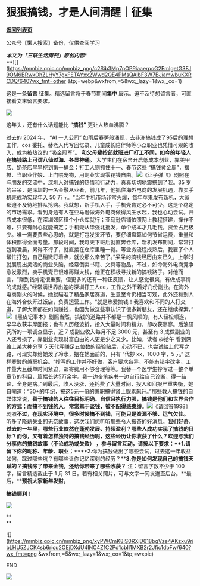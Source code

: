 # 狠狠搞钱，才是人间清醒｜征集

[**返回列表页**](/gzh/三联生活周刊)

公众号【懒人搜索】备份，仅供查阅学习

***本文为「三联生活周刊」原创内容****  
**![](https://mmbiz.qpic.cn/mmbiz_png/c2Sib3Mp7pOPRiaaerpoG2EmIgetG3FJ9OM6BRwkOhZLHyY7gxFETAYxx2Wwd2QE4PMsQAibF3W7BJiamwbuKXRCDQ/640?wx_fmt=other
&tp;=webp&wxfrom;=5&wx;_lazy=1&wx;_co=1)

这是一条**留言** 征集。精选留言将于春节期间**集中** 展示。迫不及待想留言者，可直接看文末留言要求。

![](https://mmbiz.qpic.cn/mmbiz_png/c2Sib3Mp7pOPRiaaerpoG2EmIgetG3FJ9OVlYNYF7K6ToWJibfrUdktDnicRqmB7M2UwibnLrv3w2ayp0JoEEibkelKg/640?wx_fmt=other&tp;=webp&wxfrom;=5&wx;_lazy=1&wx;_co=1)

这年头，还有什么话题能比 **“搞钱”** 更让人热血沸腾？

过去的 2024 年， “AI 一人公司” 如雨后春笋般涌现，去非洲搞钱成了95后的理想工作，cos
委托、替老人代写回忆录、儿童成长陪伴师等小众职业也凭借可观的收入，成为被热议的 “吸金冠军”。
**和父母辈按部就班进厂打工不同，如今的年轻人在搞钱路上可谓八仙过海、各显神通。**
大学生们在宿舍开启低成本创业，靠美甲店、奶茶店早早挖到第一桶金；打工人则抓住十一、春节这些
“搞钱黄金周”，摆摊、当职业伴娘、上门喂宠物，用副业实现零花钱自由。![](https://mmbiz.qpic.cn/sz_mmbiz_jpg/XnMeqb0xcz5DOcMWR7EBKZOXgV7EnYAhcR6DiamWzIAFic6Yvfia0juHKhGAhz1FJSsMBBzia90bv0jKEsLUpd9mxQ/640?wx_fmt=jpeg&from;=appmsg)《让子弹飞》剧照在与朋友的交流中，深圳人对搞钱的热情和行动力，真真切切地震撼到了我。35
岁的呆呆，是深圳的一名金融从业者，前几年，他抓住海外电商的发展机遇，靠卖手机壳成功实现年入 50 万
+。“当年手机市场非常火爆，每年苹果发布新机，大家都迫不及待地排队抢购。我就想，新手机入手，手机壳肯定必不可少，这是个稳定的市场需求。看到身边有人在亚马逊做海外电商做得风生水起，我也心动尝试。开店成本很低，在深圳郊区租个小仓库就行；亚马逊店铺依照网上教程搭建，操作不难，只要有耐心就能搞定；手机壳从华强北批发，单个成本才几毛钱，资金占用极少。唯一需要费些心思的，就是打包发货环节，要仔细盘算如何节省运费，重量和体积都得全面考量。那段时间，我每天下班后就直奔仓库，新机发布期间，常常打包到凌晨，累得不行了，就直接在仓库里睡一觉。等业务流程成熟后，我雇了个人帮忙打包，自己稍微盯着点，就没那么辛苦了。”呆呆的搞钱经历由来已久，上学时就展现出灵活的商业头脑，经常倒卖书籍、文具等物品。不过，如今海外电商竞争愈发激烈，卖手机壳已很难再赚大钱，他正在积极寻找新的搞钱路子。对他而言，“赚到钱肯定很重要，但更多的还有一种正反馈，让人感觉很爽，有做成事情的成就感。”经常满世界出差的深圳打工人ee，工作之外干着好几份副业。在海外电商刚火的时候，她就瞄准了精品家居赛道，生意至今仍相当可观，此外还和别人在海外合伙开过饭店，负责运营工作。“就是热爱搞钱！我喜欢和不同的人打交道，了解大家都在如何赚钱，也因为做这些事认识了很多新朋友，还在继续探索。”![](https://mmbiz.qpic.cn/sz_mmbiz_jpg/XnMeqb0xcz5DOcMWR7EBKZOXgV7EnYAh0NiaUiccFKz826KvNOYNootiaLa1NiatMFgmjoh6g7hw5eH1WQecp8pXkA/640?wx_fmt=jpeg&from;=appmsg)《黑皮记事本》剧照当然，搞钱的道路并不都是一帆风顺的，有人轻松顺遂，早早收获丰厚回报；也有人历经波折，投入大量时间和精力，却收获寥寥。后浪研究所的一项调查显示，近
7 成副业收入每月不足 3000 元，甚至有 3 成做副业的人还亏损了，靠副业实现财富自由的人更是少之又少。比如，读者 @拾午 看到网络上某大神分享 5
天代写赚足五位数的经验贴后，心动不已，也尝试踏上代写之路，可现实却给她泼了冷水，摆在她面前的，只有 “代抄 xx，1000 字，5 元”
这样寒酸的兼职机会。“抄写的工作并不好做，客户要求各异，不能有错字改字，工作量大且截单时间紧迫，邮寄费用不够合理等等。我替一个医学生抄写过一整个单章节的科目，篇幅长达5万余字。我一边奋笔疾书一边自行给自己诊断，得一结论，全身是病。”到最后，收入没涨，还耗费了大量时间，投入和回报严重失衡，她自嘲道：“30+的年纪，被这5元一份的兼职搞得肾上腺素飙升。”那些教人搞钱的自媒体常说，**善于搞钱的人往往目标明确、自信且执行力强，搞钱是他们和世界合作的方式；而搞不到钱的人，常常羞于谈钱，被不配得感束缚。**![](https://mmbiz.qpic.cn/sz_mmbiz_jpg/XnMeqb0xcz5DOcMWR7EBKZOXgV7EnYAhEib2juQo5abeVrAXqfNONwqTtTJ7kJdPiapVShiciaY4KGJDDN3iadXZyMw/640?wx_fmt=jpeg&from;=appmsg)《请回答1998》剧照**不过，在现实环境中，很多时候搞不到钱，可能只是资源不够、运气欠佳。**
听多了降薪失业的无奈故事，这次我们想听听那些令人振奋的好消息。**我们好奇，过去的一年里，哪些行业依然在蓬勃发展、持续盈利？哪些人成功实现了搞钱的目标？而你，又有着怎样独特的搞钱经历呢，这些经历让你收获了什么？****欢迎与我们分享你的搞钱故事（不论成功或失败）**
，参与留言互动，请按以下要求：**1.请留下你的****昵称、年龄、职业****；****2.你为搞钱做出了哪些尝试，过去这一年收益如何，踩过哪些坑？有哪些让你记忆深刻的经历？****3.你是如何发现自己的搞钱天赋的？搞钱除了带来金钱，还给你带来了哪些收获？**
注：留言字数不少于 100 字，留言精选截止于 1 月 31 日。若有相关照片，可与文字一同发送至后台。**最后，****预祝大家新年发财，**

**搞钱顺利！**

![](https://mmbiz.qpic.cn/sz_mmbiz_jpg/XnMeqb0xcz5DOcMWR7EBKZOXgV7EnYAhibxvDBYtCGJicfxa5o5Oggz3FL19ibc6KwpiasfjoTEvB4LXZVDRHyEMDA/640?wx_fmt=jpeg&from;=appmsg)

**  
**

![](https://mmbiz.qpic.cn/mmbiz_png/xyPWCmK8lS0RXjD618bqVze4AKzxu9ribLHU5ZJCK4sb6ricu2OEjDXdU4INC4ZfC2Pd1cbII1MXB2r2Jfic1dbFw/640?wx_fmt=png
&wxfrom;=5&wx;_lazy=1&wx;_co=1&tp;=wxpic)

END

![](https://mmbiz.qpic.cn/mmbiz_png/al8v8P4qGllZtn1t5ibkom8T4dibDtRB5GV6cGwXazP5ajJCNhfxwKN1jWVwrMz3K58MCy4D4VImKkic80lx23wVw/640?wx_fmt=png&wxfrom;=5&wx;_lazy=1&wx;_co=1&tp;=wxpic)

